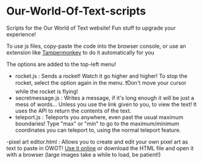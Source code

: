 # Our-World-Of-Text-scripts
Scripts for the Our World of Text website! Fun stuff to upgrade your experience!

To use js files, copy-paste the code into the browser console, or use an extension like [Tampermonkey](https://www.tampermonkey.net/) to do it automatically for you

The options are added to the top-left menu!

- rocket.js : Sends a rocket! Watch it go higher and higher! To stop the rocket, select the option again in the menu. ❗Don't move your cursor while the rocket is flying!
- secretmessage.js : Writes a message, if it's long enough it will be just a mess of words... Unless you use the link given to you, to view the text! It uses the API to return the contents of the text.
- teleport.js : Teleports you anywhere, even past the usual maximum boundaries! Type "max" or "min" to go to the maximum/minimum coordinates you can teleport to, using the normal teleport feature.

-pixel art editor.html : Allows you to create and edit your own pixel art as text to paste in OWOT! [Use it online](https://owot.🦊💻.ws) or download the HTML file and open it with a browser (large images take a while to load, be patient!)

